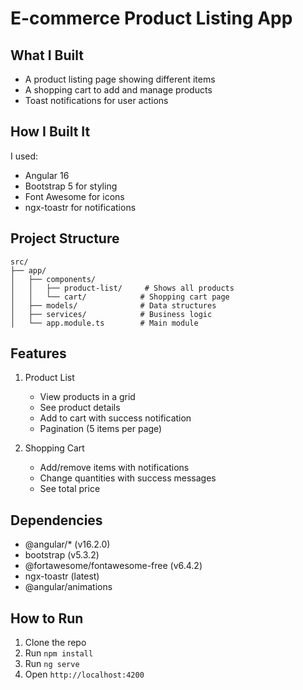 # E-commerce Product Listing App

## What I Built
- A product listing page showing different items
- A shopping cart to add and manage products
- Toast notifications for user actions

## How I Built It
I used:
- Angular 16
- Bootstrap 5 for styling
- Font Awesome for icons
- ngx-toastr for notifications

## Project Structure
```
src/
├── app/
│   ├── components/
│   │   ├── product-list/     # Shows all products
│   │   └── cart/            # Shopping cart page
│   ├── models/              # Data structures
│   ├── services/            # Business logic
│   └── app.module.ts        # Main module
```

## Features
1. Product List
   - View products in a grid
   - See product details
   - Add to cart with success notification
   - Pagination (5 items per page)

2. Shopping Cart
   - Add/remove items with notifications
   - Change quantities with success messages
   - See total price

## Dependencies
- @angular/* (v16.2.0)
- bootstrap (v5.3.2)
- @fortawesome/fontawesome-free (v6.4.2)
- ngx-toastr (latest)
- @angular/animations

## How to Run
1. Clone the repo
2. Run `npm install`
3. Run `ng serve`
4. Open `http://localhost:4200`
